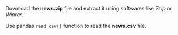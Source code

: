 Download the **news.zip** file and extract it using softwares like *7zip* or *Winrar*.

Use pandas `read_csv()` function to read the **news.csv** file.

